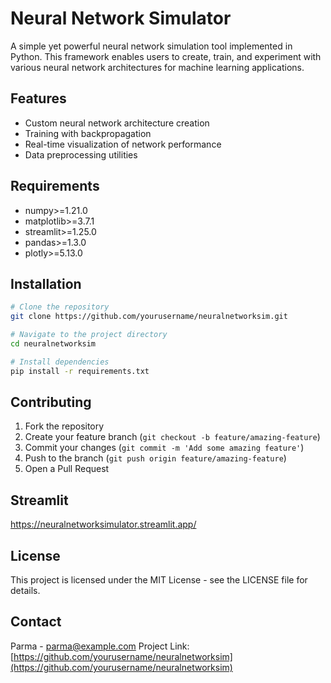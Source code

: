 # Neural Network Simulator

A simple yet powerful neural network simulation tool implemented in Python. This framework enables users to create, train, and experiment with various neural network architectures for machine learning applications.

## Features

- Custom neural network architecture creation
- Training with backpropagation
- Real-time visualization of network performance
- Data preprocessing utilities

## Requirements

- numpy>=1.21.0
- matplotlib>=3.7.1
- streamlit>=1.25.0
- pandas>=1.3.0
- plotly>=5.13.0
## Installation

```bash
# Clone the repository
git clone https://github.com/yourusername/neuralnetworksim.git

# Navigate to the project directory
cd neuralnetworksim

# Install dependencies
pip install -r requirements.txt
```
## Contributing

1. Fork the repository
2. Create your feature branch (`git checkout -b feature/amazing-feature`)
3. Commit your changes (`git commit -m 'Add some amazing feature'`)
4. Push to the branch (`git push origin feature/amazing-feature`)
5. Open a Pull Request

## Streamlit

https://neuralnetworksimulator.streamlit.app/


## License

This project is licensed under the MIT License - see the LICENSE file for details.

## Contact

Parma - parma@example.com
Project Link: [https://github.com/yourusername/neuralnetworksim](https://github.com/yourusername/neuralnetworksim)
